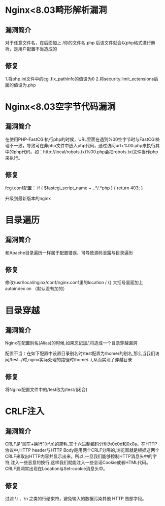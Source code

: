 # Nginx<8.03畸形解析漏洞
## 漏洞简介
对于任意文件名，在后面加上 /你的文件名.php 后该文件就会以php格式进行解析，是用户配置不当造成的
## 修复
1.将php.ini文件中的cgi.fix_pathinfo的值设为0
2.将security.limit_ectensions后面的值设为.php

# Nginx<8.03空字节代码漏洞
## 漏洞简介
在使用PHP-FastCGI执行php的时候，URL里面在遇到%00空字节时与FastCGI处理不一致，导致可在非php文件中嵌入php代码，通过访问url+%00.php来执行其中的php代码。如：http://local/robots.txt%00.php会把robots.txt文件当作php来执行。
## 修复
fcgi.conf配置：
if ( $fastcgi_script_name ~ \..*\/.*php ) {
return 403;
}

升级到最新版本的nginx

# 目录遍历
## 漏洞简介
和Apache目录遍历一样属于配置错误，可导致源码泄露与目录遍历
## 修复
修改/usr/local/nginx/conf/nginx.conf里的location / {} 大括号里面加上 autoindex on （默认没有加的）

# 目录穿越
## 漏洞简介
Nginx在配置别名(Alias)的时候,如果忘记加/,将造成一个目录穿越漏洞

配置不当：在如下配置中设置目录别名时/test配置为/home/的别名,那么当我们访问/test../时,nginx实际处理的路径时/home/../,从而实现了穿越目录
## 修复
将Nginx配置文件中的/test改为/test/(闭合)

# CRLF注入
## 漏洞简介
CRLF是”回车+换行”(\r\n)的简称,其十六进制编码分别为0x0d和0x0a。在HTTP协议中,HTTP header与HTTP Body是用两个CRLF分隔的,浏览器就是根据这两个CRLF来取出HTTP内容并显示出来。所以,一旦我们能够控制HTTP消息头中的字符,注入一些恶意的换行,这样我们就能注入一些会话Cookie或者HTML代码。CRLF漏洞常出现在Location与Set-cookie消息头中。
## 修复
过滤 \r 、\n 之类的行结束符，避免输入的数据污染其他 HTTP 首部字段。